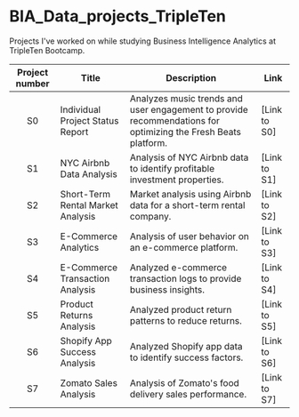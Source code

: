 # BIA_Data_projects_TripleTen
Projects I've worked on while studying Business Intelligence Analytics at TripleTen Bootcamp.

| Project number | Title | Description | Link |
| :-----------: | ----------- |----------- | ----------- |
| S0 | Individual Project Status Report   | Analyzes music trends and user engagement to provide recommendations for optimizing the Fresh Beats platform. | [Link to S0] |
| S1 | NYC Airbnb Data Analysis          | Analysis of NYC Airbnb data to identify profitable investment properties.                                     | [Link to S1] |
| S2 | Short-Term Rental Market Analysis | Market analysis using Airbnb data for a short-term rental company.                                          | [Link to S2] |
| S3 | E-Commerce Analytics              | Analysis of user behavior on an e-commerce platform.                                                        | [Link to S3] |
| S4 | E-Commerce Transaction Analysis   | Analyzed e-commerce transaction logs to provide business insights.                                          | [Link to S4] |
| S5 | Product Returns Analysis           | Analyzed product return patterns to reduce returns.                                                          | [Link to S5] |
| S6 | Shopify App Success Analysis       | Analyzed Shopify app data to identify success factors.                                                      | [Link to S6] |
| S7 | Zomato Sales Analysis            | Analysis of Zomato's food delivery sales performance.                                                        | [Link to S7] |
